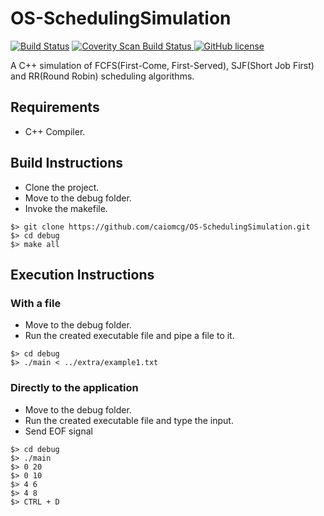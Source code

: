 # OS-SchedulingSimulation

[![Build Status](https://travis-ci.org/caiomcg/OS-SchedulingSimulation.svg?branch=master)](https://travis-ci.org/caiomcg/OS-SchedulingSimulation)
<a href="https://scan.coverity.com/projects/caiomcg-os-schedulingsimulation"> <img alt="Coverity Scan Build Status" src="https://scan.coverity.com/projects/10188/badge.svg"/> </a>
[![GitHub license](https://img.shields.io/badge/license-MIT-blue.svg)](https://raw.githubusercontent.com/caiomcg/OS-SchedulingSimulation/master/LICENSE)

A C++ simulation of FCFS(First-Come, First-Served), SJF(Short Job First) and RR(Round Robin) scheduling algorithms.

## Requirements ##

* C++ Compiler.

## Build Instructions ##

* Clone the project.
* Move to the debug folder.
* Invoke the makefile.

```
$> git clone https://github.com/caiomcg/OS-SchedulingSimulation.git
$> cd debug
$> make all
```

## Execution Instructions ##

### With a file ###
* Move to the debug folder.
* Run the created executable file and pipe a file to it.

```
$> cd debug
$> ./main < ../extra/example1.txt
```

### Directly to the application ###
* Move to the debug folder.
* Run the created executable file and type the input.
* Send EOF signal

```
$> cd debug
$> ./main
$> 0 20
$> 0 10
$> 4 6
$> 4 8
$> CTRL + D
```
